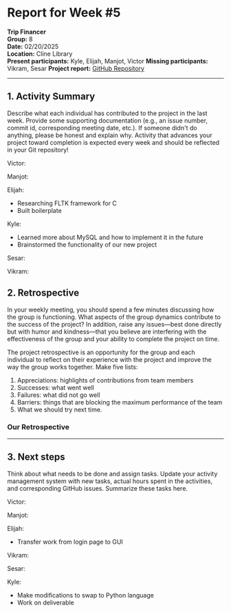 # Report for Week #5

**Trip Financer**  
**Group:** 8  
**Date:** 02/20/2025  
**Location:** Cline Library  
**Present participants:** Kyle, Elijah, Manjot, Victor
**Missing participants:** Vikram, Sesar
**Project report:** [GitHub Repository](https://github.com/sesartrumpet/cs386-pennypilot.git)

---

## 1. Activity Summary
Describe what each individual has contributed to the project in the last week.  Provide some supporting documentation (e.g., an issue number, commit id, corresponding meeting date, etc.).  If someone didn't do anything, please be honest and explain why. Activity that advances your project toward completion is expected every week and should be reflected in your Git repository!

Victor:



Manjot:


Elijah:
- Researching FLTK framework for C
- Built boilerplate

Kyle:
- Learned more about MySQL and how to implement it in the future
- Brainstormed the functionality of our new project

Sesar:


Vikram:

## 2. Retrospective
In your weekly meeting, you should spend a few minutes discussing how the group is functioning. What aspects of the group dynamics contribute to the success of the project? In addition, raise any issues—best done directly but with humor and kindness—that you believe are interfering with the effectiveness of the group and your ability to complete the project on time.

The project retrospective is an opportunity for the group and each individual to reflect on their experience with the project and improve the way the group works together. Make five lists:

1. Appreciations: highlights of contributions from team members
2. Successes: what went well
3. Failures: what did not go well
4. Barriers: things that are blocking the maximum performance of the team
5. What we should try next time.

### Our Retrospective


---

## 3. Next steps
Think about what needs to be done and assign tasks. Update your activity management system with new tasks, actual hours spent in the activities, and corresponding GitHub issues.  Summarize these tasks here.

Victor:


Manjot:  


Elijah:
- Transfer work from login page to GUI

Vikram:


Sesar:


Kyle:
- Make modifications to swap to Python language
- Work on deliverable